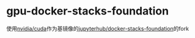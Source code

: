 # gpu-docker-stacks-foundation

使用[nvidia/cuda](https://hub.docker.com/r/nvidia/cuda)作为基镜像的[jupyterhub/docker-stacks-foundation](https://hub.docker.com/r/jupyter/docker-stacks-foundation)的fork